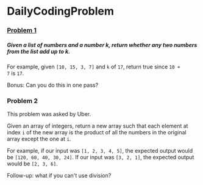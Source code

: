# DailyCodingProblem



### [Problem 1](https://github.com/rakeshadk7/DailyCodingProblem/blob/master/problem%201.py)

##### Given a list of numbers and a number k, return whether any two numbers from the list add up to k. 

For example, given `[10, 15, 3, 7]` and `k` of `17`, return true since `10 + 7` is `17`. 

Bonus: Can you do this in one pass?



### Problem 2

This problem was asked by Uber.

Given an array of integers, return a new array such that each element at index `i` of the new array is the product of all the numbers in the original array except the one at `i`.

For example, if our input was `[1, 2, 3, 4, 5]`, the expected output would be `[120, 60, 40, 30, 24]`. If our input was `[3, 2, 1]`, the expected output would be `[2, 3, 6]`.

Follow-up: what if you can't use division?





 












